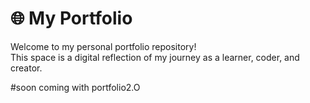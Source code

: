 # 🌐 My Portfolio

Welcome to my personal portfolio repository!  
This space is a digital reflection of my journey as a learner, coder, and creator.

#soon coming with portfolio2.O
